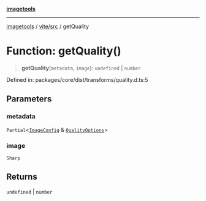 [**imagetools**](../../../README.md)

***

[imagetools](../../../modules.md) / [vite/src](../README.md) / getQuality

# Function: getQuality()

> **getQuality**(`metadata`, `image`): `undefined` \| `number`

Defined in: packages/core/dist/transforms/quality.d.ts:5

## Parameters

### metadata

`Partial`\<[`ImageConfig`](../type-aliases/ImageConfig.md) & [`QualityOptions`](../interfaces/QualityOptions.md)\>

### image

`Sharp`

## Returns

`undefined` \| `number`
